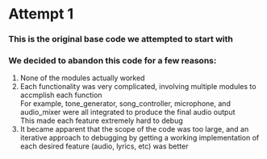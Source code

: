 # Attempt 1
### This is the original base code we attempted to start with   
### We decided to abandon this code for a few reasons: 
1. None of the modules actually worked
2. Each functionality was very complicated, involving multiple modules to accmplish each function   
For example, tone_generator, song_controller, microphone, and audio_mixer were all integrated to produce the final audio output   
This made each feature extremely hard to debug
3. It became apparent that the scope of the code was too large, and an iterative approach to debugging by getting a working implementation of each desired feature (audio, lyrics, etc) was better
